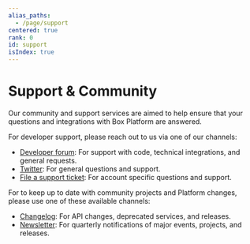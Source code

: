 ```yaml
---
alias_paths:
  - /page/support
centered: true
rank: 0
id: support
isIndex: true
---
```

# Support & Community

Our community and support services are aimed to help ensure that your questions and integrations with Box Platform are answered.

For developer support, please reach out to us via one of our channels:

* [Developer forum][forum]: For support with code, technical integrations, and general requests.
* [Twitter][twitter]: For general questions and support.
* [File a support ticket][support]: For account specific questions and support.

For to keep up to date with community projects and Platform changes, please use one of these available channels:

* [Changelog](page://changelog): For API changes, deprecated services, and releases.
* [Newsletter](page://newsletter): For quarterly notifications of major events, projects, and releases.

[forum]: https://community.box.com/t5/Developer-Forum/bd-p/DeveloperForum

[twitter]: https://twitter.com/BoxPlatform

[support]: https://community.box.com/t5/custom/page/page-id/BoxSearchLithiumTKB
